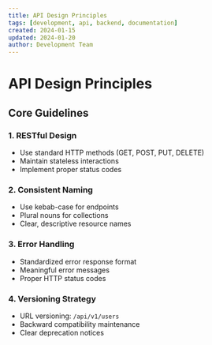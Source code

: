 ```yaml
---
title: API Design Principles
tags: [development, api, backend, documentation]
created: 2024-01-15
updated: 2024-01-20
author: Development Team
---
```


# API Design Principles

## Core Guidelines

### 1. RESTful Design
- Use standard HTTP methods (GET, POST, PUT, DELETE)
- Maintain stateless interactions
- Implement proper status codes

### 2. Consistent Naming
- Use kebab-case for endpoints
- Plural nouns for collections
- Clear, descriptive resource names

### 3. Error Handling
- Standardized error response format
- Meaningful error messages
- Proper HTTP status codes

### 4. Versioning Strategy
- URL versioning: `/api/v1/users`
- Backward compatibility maintenance
- Clear deprecation notices
